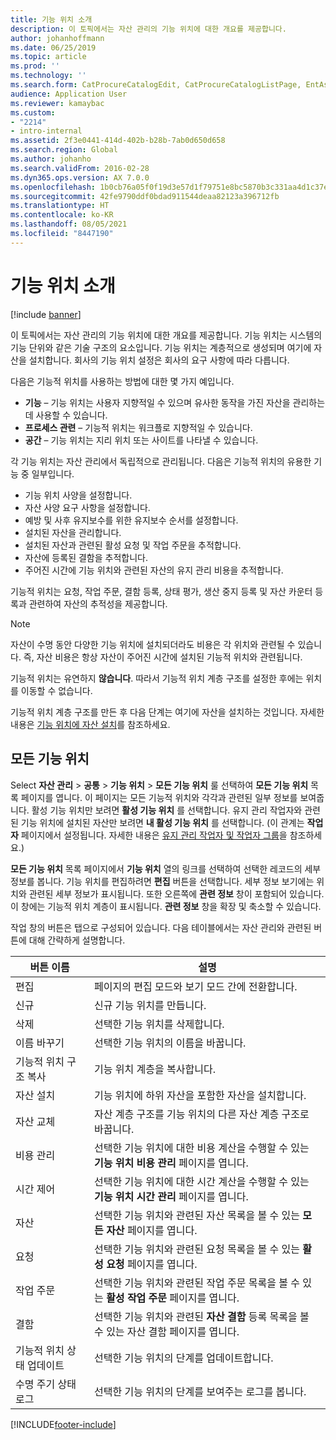 ```yaml
---
title: 기능 위치 소개
description: 이 토픽에서는 자산 관리의 기능 위치에 대한 개요를 제공합니다.
author: johanhoffmann
ms.date: 06/25/2019
ms.topic: article
ms.prod: ''
ms.technology: ''
ms.search.form: CatProcureCatalogEdit, CatProcureCatalogListPage, EntAssetFunctionalLocationEditSubLocations, EntAssetFunctionalLocationLookup, EntAssetFunctionalLocationRename, EntAssetFunctionalLocation
audience: Application User
ms.reviewer: kamaybac
ms.custom:
- "2214"
- intro-internal
ms.assetid: 2f3e0441-414d-402b-b28b-7ab0d650d658
ms.search.region: Global
ms.author: johanho
ms.search.validFrom: 2016-02-28
ms.dyn365.ops.version: AX 7.0.0
ms.openlocfilehash: 1b0cb76a05f0f19d3e57d1f79751e8bc5870b3c331aa4d1c37ec8dfde0a3c6d5
ms.sourcegitcommit: 42fe9790ddf0bdad911544deaa82123a396712fb
ms.translationtype: HT
ms.contentlocale: ko-KR
ms.lasthandoff: 08/05/2021
ms.locfileid: "8447190"
---
```

# <a name="introduction-to-functional-locations"></a>기능 위치 소개

[!include [banner](../../includes/banner.md)]

 

이 토픽에서는 자산 관리의 기능 위치에 대한 개요를 제공합니다. 기능 위치는 시스템의 기능 단위와 같은 기술 구조의 요소입니다. 기능 위치는 계층적으로 생성되며 여기에 자산을 설치합니다. 회사의 기능 위치 설정은 회사의 요구 사항에 따라 다릅니다.

다음은 기능적 위치를 사용하는 방법에 대한 몇 가지 예입니다.

- **기능** – 기능 위치는 사용자 지향적일 수 있으며 유사한 동작을 가진 자산을 관리하는 데 사용할 수 있습니다.
- **프로세스 관련** – 기능적 위치는 워크플로 지향적일 수 있습니다.
- **공간** – 기능 위치는 지리 위치 또는 사이트를 나타낼 수 있습니다.

각 기능 위치는 자산 관리에서 독립적으로 관리됩니다. 다음은 기능적 위치의 유용한 기능 중 일부입니다.

- 기능 위치 사양을 설정합니다.
- 자산 사양 요구 사항을 설정합니다.
- 예방 및 사후 유지보수를 위한 유지보수 순서를 설정합니다.
- 설치된 자산을 관리합니다.
- 설치된 자산과 관련된 활성 요청 및 작업 주문을 추적합니다.
- 자산에 등록된 결함을 추적합니다.
- 주어진 시간에 기능 위치와 관련된 자산의 유지 관리 비용을 추적합니다.

기능적 위치는 요청, 작업 주문, 결함 등록, 상태 평가, 생산 중지 등록 및 자산 카운터 등록과 관련하여 자산의 추적성을 제공합니다.

> [!NOTE]
> 자산이 수명 동안 다양한 기능 위치에 설치되더라도 비용은 각 위치와 관련될 수 있습니다. 즉, 자산 비용은 항상 자산이 주어진 시간에 설치된 기능적 위치와 관련됩니다.

기능적 위치는 유연하지 **않습니다**. 따라서 기능적 위치 계층 구조를 설정한 후에는 위치를 이동할 수 없습니다. 

기능적 위치 계층 구조를 만든 후 다음 단계는 여기에 자산을 설치하는 것입니다. 자세한 내용은 [기능 위치에 자산 설치](../functional-locations/install-objects-on-functional-locations.md)를 참조하세요.

## <a name="all-functional-locations"></a>모든 기능 위치

Select **자산 관리** \> **공통** \> **기능 위치** \> **모든 기능 위치** 룰 선택하여 **모든 기능 위치** 목록 페이지를 엽니다. 이 페이지는 모든 기능적 위치와 각각과 관련된 일부 정보를 보여줍니다. 활성 기능 위치만 보려면 **활성 기능 위치** 를 선택합니다. 유지 관리 작업자와 관련된 기능 위치에 설치된 자산만 보려면 **내 활성 기능 위치** 를 선택합니다. (이 관계는 **작업자** 페이지에서 설정됩니다. 자세한 내용은 [유지 관리 작업자 및 작업자 그룹](../setup-for-objects/workers-and-worker-groups.md)을 참조하세요.)

**모든 기능 위치** 목록 페이지에서 **기능 위치** 열의 링크를 선택하여 선택한 레코드의 세부 정보를 봅니다. 기능 위치를 편집하려면 **편집** 버튼을 선택합니다. 세부 정보 보기에는 위치와 관련된 세부 정보가 표시됩니다. 또한 오른쪽에 **관련 정보** 창이 포함되어 있습니다. 이 창에는 기능적 위치 계층이 표시됩니다. **관련 정보** 창을 확장 및 축소할 수 있습니다.

작업 창의 버튼은 탭으로 구성되어 있습니다. 다음 테이블에서는 자산 관리와 관련된 버튼에 대해 간략하게 설명합니다.

| 버튼 이름                         | 설명                                                                                                                                  |
|-------------------------------------|----------------------------------------------------------------------------------------------------------------------------------------------|
| 편집                                | 페이지의 편집 모드와 보기 모드 간에 전환합니다.                                                                                         |
| 신규                                 | 신규 기능 위치를 만듭니다.                                                                                                            |
| 삭제                              | 선택한 기능 위치를 삭제합니다.                                                                                                     |
| 이름 바꾸기                              | 선택한 기능 위치의 이름을 바꿉니다.                                                                                                     |
| 기능적 위치 구조 복사  | 기능 위치 계층을 복사합니다.                                                                                                      |
| 자산 설치                       | 기능 위치에 하위 자산을 포함한 자산을 설치합니다.                                                                        |
| 자산 교체                       | 자산 계층 구조를 기능 위치의 다른 자산 계층 구조로 바꿉니다.                                                         |
| 비용 관리                        | 선택한 기능 위치에 대한 비용 계산을 수행할 수 있는 **기능 위치 비용 관리** 페이지를 엽니다.                |
| 시간 제어                        | 선택한 기능 위치에 대한 시간 계산을 수행할 수 있는 **기능 위치 시간 관리** 페이지를 엽니다.                |
| 자산                              | 선택한 기능 위치와 관련된 자산 목록을 볼 수 있는 **모든 자산** 페이지를 엽니다.                      |
| 요청                            | 선택한 기능 위치와 관련된 요청 목록을 볼 수 있는 **활성 요청** 페이지를 엽니다.               |
| 작업 주문                         | 선택한 기능 위치와 관련된 작업 주문 목록을 볼 수 있는 **활성 작업 주문** 페이지를 엽니다.         |
| 결함                              | 선택한 기능 위치와 관련된 **자산 결함** 등록 목록을 볼 수 있는 자산 결함 페이지를 엽니다. |
| 기능적 위치 상태 업데이트    | 선택한 기능 위치의 단계를 업데이트합니다.                                                                                        |
| 수명 주기 상태 로그                 | 선택한 기능 위치의 단계를 보여주는 로그를 봅니다.                                                                        |


[!INCLUDE[footer-include](../../../includes/footer-banner.md)]